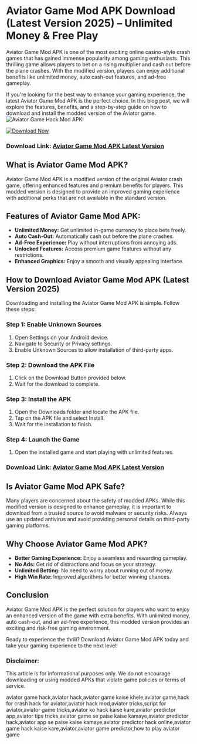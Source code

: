 # Aviator Game Mod APK Download (Latest Version 2025) – Unlimited Money & Free Play


Aviator Game Mod APK is one of the most exciting online casino-style crash games that has gained immense popularity among gaming enthusiasts. This thrilling game allows players to bet on a rising multiplier and cash out before the plane crashes. With the modified version, players can enjoy additional benefits like unlimited money, auto cash-out features, and ad-free gameplay.

If you're looking for the best way to enhance your gaming experience, the latest Aviator Game Mod APK is the perfect choice. In this blog post, we will explore the features, benefits, and a step-by-step guide on how to download and install the modded version of the Aviator game.
![Aviator Game Hack Mod APKl](https://playghar.com/wp-content/uploads/2025/02/Aviator-Game-Hack-Mod-APK-2048x975.jpg)

[![Download Now](https://img.shields.io/badge/Download-Now-red?style=for-the-badge)](https://playghar.com/aviator-game-hack-mod-apk/)

### Download Link: [Aviator Game Mod APK Latest Version](https://playghar.com/aviator-game-hack-mod-apk/)

## What is Aviator Game Mod APK?

Aviator Game Mod APK is a modified version of the original Aviator crash game, offering enhanced features and premium benefits for players. This modded version is designed to provide an improved gaming experience with additional perks that are not available in the standard version.

## Features of Aviator Game Mod APK:

- **Unlimited Money:** Get unlimited in-game currency to place bets freely.
- **Auto Cash-Out:** Automatically cash out before the plane crashes.
- **Ad-Free Experience:** Play without interruptions from annoying ads.
- **Unlocked Features:** Access premium game features without any restrictions.
- **Enhanced Graphics:** Enjoy a smooth and visually appealing interface.

## How to Download Aviator Game Mod APK (Latest Version 2025)

Downloading and installing the Aviator Game Mod APK is simple. Follow these steps:

### Step 1: Enable Unknown Sources
1. Open Settings on your Android device.
2. Navigate to Security or Privacy settings.
3. Enable Unknown Sources to allow installation of third-party apps.

### Step 2: Download the APK File
1. Click on the Download Button provided below.
2. Wait for the download to complete.

### Step 3: Install the APK
1. Open the Downloads folder and locate the APK file.
2. Tap on the APK file and select Install.
3. Wait for the installation to finish.

### Step 4: Launch the Game
1. Open the installed game and start playing with unlimited features.

### Download Link: [Aviator Game Mod APK Latest Version](https://playghar.com/aviator-game-hack-mod-apk/)

## Is Aviator Game Mod APK Safe?

Many players are concerned about the safety of modded APKs. While this modified version is designed to enhance gameplay, it is important to download from a trusted source to avoid malware or security risks. Always use an updated antivirus and avoid providing personal details on third-party gaming platforms.

## Why Choose Aviator Game Mod APK?

- **Better Gaming Experience:** Enjoy a seamless and rewarding gameplay.
- **No Ads:** Get rid of distractions and focus on your strategy.
- **Unlimited Betting:** No need to worry about running out of money.
- **High Win Rate:** Improved algorithms for better winning chances.

## Conclusion

Aviator Game Mod APK is the perfect solution for players who want to enjoy an enhanced version of the game with extra benefits. With unlimited money, auto cash-out, and an ad-free experience, this modded version provides an exciting and risk-free gaming environment.

Ready to experience the thrill? Download Aviator Game Mod APK today and take your gaming experience to the next level!

### Disclaimer:
This article is for informational purposes only. We do not encourage downloading or using modded APKs that violate game policies or terms of service.

aviator game hack,aviator hack,aviator game kaise khele,aviator game,hack for crash hack for aviator,aviator hack mod,aviator tricks,script for aviator,aviator game tricks,aviator ko hack kaise kare,aviator predictor app,aviator tips tricks,aviator game se paise kaise kamaye,aviator predictor hack,aviator app se paise kaise kamaye,aviator predictor hack online,aviator game hack kaise kare,aviator,aviator game predictor,how to play aviator game
